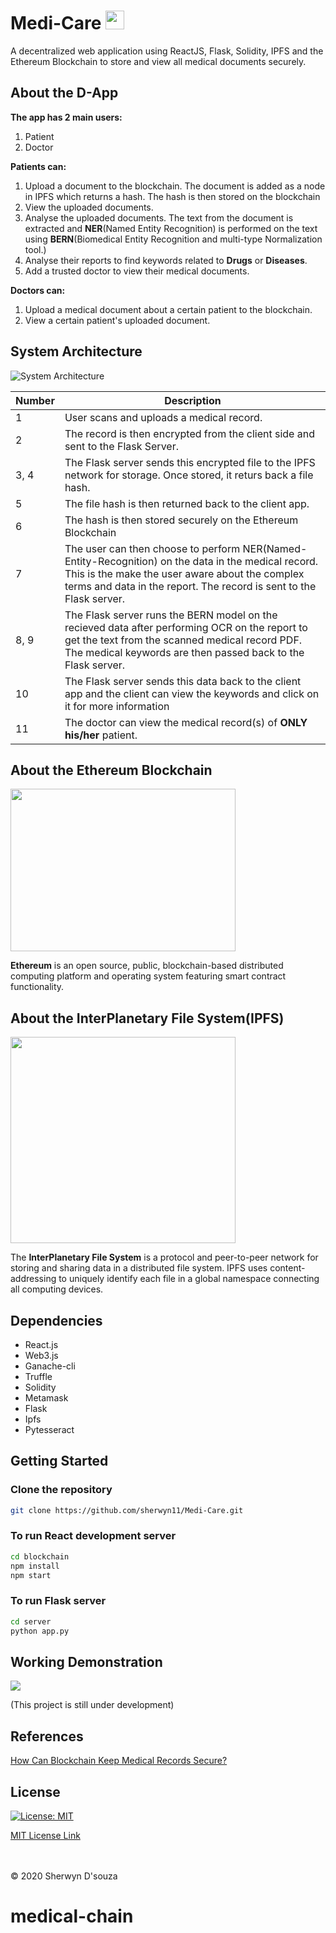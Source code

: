 # Medi-Care <img src="https://pbs.twimg.com/profile_images/653586573/Logo_wc-2_400x400.png" height="30px" width="30px"/>

A decentralized web application using ReactJS, Flask, Solidity, IPFS and the Ethereum Blockchain to store and view all medical documents securely.

## About the D-App

<b>The app has 2 main users:</b>
1. Patient
2. Doctor

<b>Patients can:</b>
<ol>
<li> Upload a document to the blockchain. The document is added as a node in IPFS which returns a hash. The hash is then stored on the blockchain</li>
<li> View the uploaded documents.</li>
<li> Analyse the uploaded documents. The text from the document is extracted and <b>NER</b>(Named Entity Recognition) is performed on the text using <b>BERN</b>(Biomedical Entity Recognition and multi-type Normalization tool.)</li>
<li> Analyse their reports to find keywords related to <b>Drugs</b> or <b>Diseases</b>.</li>
<li> Add a trusted doctor to view their medical documents.</li>
</ol>

<b>Doctors can:</b>
<ol>
<li> Upload a medical document about a certain patient to the blockchain.</li>
<li> View a certain patient's uploaded document.</li>
</ol>

## System Architecture

<img src="https://i.ibb.co/1rnDfbN/Sherwyn.png" alt="System Architecture" border="0"><br />

| Number      | Description |
| ----------- | ----------- |
| 1           | User scans and uploads a medical record.       |
| 2      | The record is then encrypted from the client side and sent to the Flask Server.        |
| 3, 4           | The Flask server sends this encrypted file to the IPFS network for storage. Once stored, it returs back a file hash.       |
| 5       | The file hash is then returned back to the client app.        |
| 6        | The hash is then stored securely on the Ethereum Blockchain        |
| 7          | The user can then choose to perform NER(Named-Entity-Recognition) on the data in the medical record. This is the make the user aware about the complex terms and data in the report. The record is sent to the Flask server.       |
| 8, 9        | The Flask server runs the BERN model on the recieved data after performing OCR on the report to get the text from the scanned medical record PDF. The medical keywords are then passed back to the Flask server.        |
| 10 | The Flask server sends this data back to the client app and the client can view the keywords and click on it for more information |
| 11           | The doctor can view the medical record(s) of <b>ONLY his/her</b> patient.      |

## About the Ethereum Blockchain

<img src="https://camo.githubusercontent.com/d33e4396449fee9f80e57435ae3e77d7d45b34b1a90b72c578c9a456685c4c8c/68747470733a2f2f656e637279707465642d74626e302e677374617469632e636f6d2f696d616765733f713d74626e3a414e64394763534d61425a4a2d56466e444b625562444b4a664949466867596842765648315f6544744126757371703d434155" height="260px" width="360px"/>

<b>Ethereum</b> is an open source, public, blockchain-based distributed computing platform and operating system featuring smart contract functionality.

## About the InterPlanetary File System(IPFS)

<img src="https://upload.wikimedia.org/wikipedia/commons/1/18/Ipfs-logo-1024-ice-text.png" height="330px" width="360px"/>

The <b>InterPlanetary File System</b> is a protocol and peer-to-peer network for storing and sharing data in a distributed file system. IPFS uses content-addressing to uniquely identify each file in a global namespace connecting all computing devices.

## Dependencies
<ul>
  <li>React.js</li>
  <li>Web3.js</li>
  <li>Ganache-cli</li>
  <li>Truffle</li>
  <li>Solidity</li>
  <li>Metamask</li>
  <li>Flask</li>
  <li>Ipfs</li>
  <li>Pytesseract</li>
</ul>


## Getting Started

### Clone the repository
```bash
git clone https://github.com/sherwyn11/Medi-Care.git
```

### To run React development server

```bash
cd blockchain
npm install
npm start
```

### To run Flask server
```bash
cd server
python app.py
```
## Working Demonstration

![](Readme_requirements/Medi-Care.gif)

(This project is still under development)

## References

<a href="https://www.devteam.space/blog/how-can-blockchain-keep-medical-records-secure/">How Can Blockchain Keep Medical Records Secure?</a>

## License

[![License: MIT](https://img.shields.io/badge/License-MIT-yellow.svg)](https://opensource.org/licenses/MIT)

[MIT License Link](https://github.com/sherwyn11/Medi-Care/blob/master/LICENSE)

<br></br>
&copy; 2020 Sherwyn D'souza
# medical-chain
